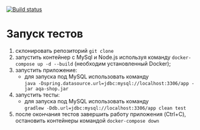 [![Build status](https://ci.appveyor.com/api/projects/status/3lkp123gr44guf5g/branch/master?svg=true)](https://ci.appveyor.com/project/Antonina/diplom/branch/master)
# **Запуск тестов**

1. склонировать репозиторий `git clone`
2. запустить контейнер с MySql и Node.js используя команду `docker-compose up -d --build` (необходим установленный Docker); 
3. запустить приложение:
    * для запуска под MySQL использовать команду   
    ```java -Dspring.datasource.url=jdbc:mysql://localhost:3306/app -jar aqa-shop.jar```
4. запустить тесты:
   * для запуска под MySQL использовать команду                                          
   ```gradlew -Ddb.url=jdbc:mysql://localhost:3306/app clean test```
5. после окончания тестов завершить работу приложения (Ctrl+C), остановить контейнеры командой `docker-compose down`   
